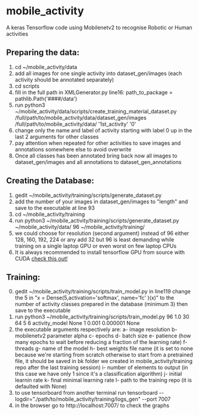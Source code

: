 # mobile_activity
A keras Tensorflow code using Mobilenetv2 to recognise Robotic or Human activities

## Preparing the data:
1. cd ~/mobile_activity/data
2. add all images for one single activity into dataset_gen/images (each activity should be annotated separately)
3. cd scripts
4. fill in the full path in XMLGenerator.py line16: path_to_package = pathlib.Path('####/data')
5. run python3 ~/mobile_activity/data/scripts/create_training_material_dataset.py /full/path/to/mobile_activity/data/dataset_gen/images /full/path/to/mobile_activity/data/ '1st_activity' '0'
6. change only the name and label of activity starting with label 0 up in the last 2 arguments for other classes 
7. pay attention when repeated for other activities to save images and annotations somewhere else to avoid overwrite
8. Once all classes has been annotated bring back now all images to dataset_gen/images and all annotations to dataset_gen_annotations 

## Creating the Database:
1. gedit ~/mobile_activity/training/scripts/generate_dataset.py
2. add the number of your images in dataset_gen/images to "length" and save to the executable at line 93
3. cd ~/mobile_activity/training
4. run python3 ~/mobile_activity/training/scripts/generate_dataset.py ~/mobile_activity/data/ 96 ~/mobile_activity/training/  
5. we could choose for resolution (second argument) instead of 96 either 128, 160, 192, 224 or any add 32 but 96 is least demanding while training on a single laptop GPU or even worst on few laptop CPUs
6. It is always recommended to install tensorflow GPU from source with CUDA [check this out!](https://github.com/Carmigna/tensorflow)

## Training:
0. gedit ~/mobile_activity/training/scripts/train_model.py in line119 change the 5 in "x = Dense(5,activation='softmax', name='fc' )(x)" to the number of activity classes prepared in the database (minimum 3) then save to the executable
1. run python3 ~/mobile_activity/training/scripts/train_model.py  96 1.0 30 64 5 6 activity_model None 1 0.001 0.000001 None
2. the executable arguments respectively are:
   a- image resolution
   b- mobilenetv2 parameter alpha
   c- epochs
   d- batch size
   e- patience  (how many epochs to wait before reducing a fraction of the learning rate)
   f- threads
   g- name of the model
   h- best weights file name (it is set to none because we're starting from scratch otherwise to start from a pretrained file, it should be saved in bk folder we created in mobile_activity/training repo after the last training session) 
   i- number of elements to output (in this case we have only 1 since it's a classification algorithm)
   j- initial learnin rate
   k- final minimal learning rate
   l- path to the training repo (it is defaulted with None)
3. to use tensorboard from another terminal run tensorboard --logdir="./path/to/mobile_activity/training/logs_gen" --port 7007
4. in the browser go to http://localhost:7007/ to check the graphs
   
